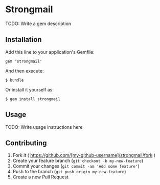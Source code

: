 # Strongmail

TODO: Write a gem description

## Installation

Add this line to your application's Gemfile:

    gem 'strongmail'

And then execute:

    $ bundle

Or install it yourself as:

    $ gem install strongmail

## Usage

TODO: Write usage instructions here

## Contributing

1. Fork it ( https://github.com/[my-github-username]/strongmail/fork )
2. Create your feature branch (`git checkout -b my-new-feature`)
3. Commit your changes (`git commit -am 'Add some feature'`)
4. Push to the branch (`git push origin my-new-feature`)
5. Create a new Pull Request
